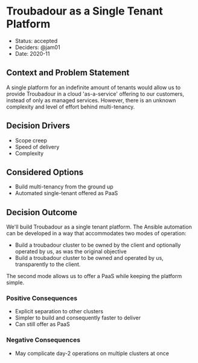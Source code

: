 # Troubadour as a Single Tenant Platform

* Status: accepted
* Deciders: @jam01
* Date: 2020-11

## Context and Problem Statement

A single platform for an indefinite amount of tenants would allow us to provide Troubadour in a cloud 'as-a-service' offering to our customers, instead of only as managed services. However, there is an unknown complexity and level of effort behind multi-tenancy.

## Decision Drivers <!-- optional -->

* Scope creep
* Speed of delivery
* Complexity

## Considered Options

* Build multi-tenancy from the ground up
* Automated single-tenant offered as PaaS

## Decision Outcome

We'll build Troubadour as a single tenant platform. The Ansible automation can be developed in a way that accommodates two modes of operation:

* Build a troubadour cluster to be owned by the client and optionally operated by us, as was the original objective
* Build a troubadour cluster to be owned and operated by us, transparently to the client.

The second mode allows us to offer a PaaS while keeping the platform simple.

### Positive Consequences <!-- optional -->

* Explicit separation to other clusters
* Simpler to build and consequently faster to deliver
* Can still offer as PaaS

### Negative Consequences <!-- optional -->

* May complicate day-2 operations on multiple clusters at once
